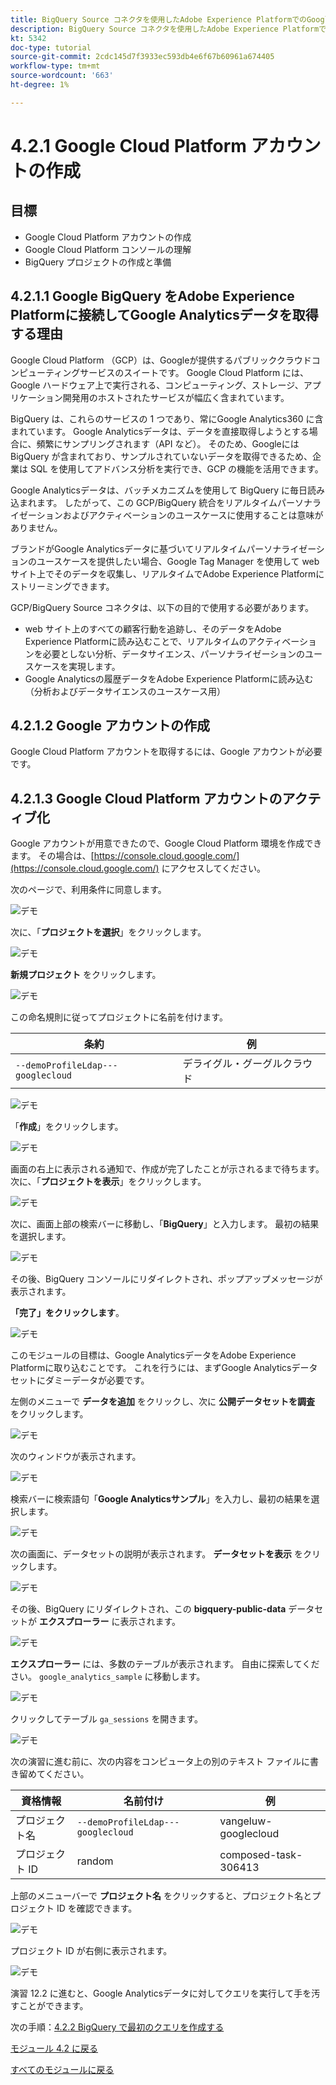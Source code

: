 ```yaml
---
title: BigQuery Source コネクタを使用したAdobe Experience PlatformでのGoogle Analyticsデータの取り込みと分析 – Google Cloud Platform アカウントの作成
description: BigQuery Source コネクタを使用したAdobe Experience PlatformでのGoogle Analyticsデータの取り込みと分析 – Google Cloud Platform アカウントの作成
kt: 5342
doc-type: tutorial
source-git-commit: 2cdc145d7f3933ec593db4e6f67b60961a674405
workflow-type: tm+mt
source-wordcount: '663'
ht-degree: 1%

---
```


# 4.2.1 Google Cloud Platform アカウントの作成

## 目標

- Google Cloud Platform アカウントの作成
- Google Cloud Platform コンソールの理解
- BigQuery プロジェクトの作成と準備

## 4.2.1.1 Google BigQuery をAdobe Experience Platformに接続してGoogle Analyticsデータを取得する理由

Google Cloud Platform （GCP）は、Googleが提供するパブリッククラウドコンピューティングサービスのスイートです。 Google Cloud Platform には、Google ハードウェア上で実行される、コンピューティング、ストレージ、アプリケーション開発用のホストされたサービスが幅広く含まれています。

BigQuery は、これらのサービスの 1 つであり、常にGoogle Analytics360 に含まれています。 Google Analyticsデータは、データを直接取得しようとする場合に、頻繁にサンプリングされます（API など）。 そのため、Googleには BigQuery が含まれており、サンプルされていないデータを取得できるため、企業は SQL を使用してアドバンス分析を実行でき、GCP の機能を活用できます。

Google Analyticsデータは、バッチメカニズムを使用して BigQuery に毎日読み込まれます。 したがって、この GCP/BigQuery 統合をリアルタイムパーソナライゼーションおよびアクティベーションのユースケースに使用することは意味がありません。

ブランドがGoogle Analyticsデータに基づいてリアルタイムパーソナライゼーションのユースケースを提供したい場合、Google Tag Manager を使用して web サイト上でそのデータを収集し、リアルタイムでAdobe Experience Platformにストリーミングできます。

GCP/BigQuery Source コネクタは、以下の目的で使用する必要があります。

- web サイト上のすべての顧客行動を追跡し、そのデータをAdobe Experience Platformに読み込むことで、リアルタイムのアクティベーションを必要としない分析、データサイエンス、パーソナライゼーションのユースケースを実現します。
- Google Analyticsの履歴データをAdobe Experience Platformに読み込む（分析およびデータサイエンスのユースケース用）

## 4.2.1.2 Google アカウントの作成

Google Cloud Platform アカウントを取得するには、Google アカウントが必要です。

## 4.2.1.3 Google Cloud Platform アカウントのアクティブ化

Google アカウントが用意できたので、Google Cloud Platform 環境を作成できます。 その場合は、[https://console.cloud.google.com/](https://console.cloud.google.com/) にアクセスしてください。

次のページで、利用条件に同意します。

![ デモ ](./images/ex1/1.png)

次に、「**プロジェクトを選択**」をクリックします。

![ デモ ](./images/ex1/2.png)

**新規プロジェクト** をクリックします。

![ デモ ](./images/ex1/createproject.png)

この命名規則に従ってプロジェクトに名前を付けます。

| 条約 | 例 |
| ----------------- |-------------| 
| `--demoProfileLdap---googlecloud` | デライグル・グーグルクラウド |

![ デモ ](./images/ex1/3.png)

「**作成**」をクリックします。

![ デモ ](./images/ex1/3-1.png)

画面の右上に表示される通知で、作成が完了したことが示されるまで待ちます。 次に、「**プロジェクトを表示**」をクリックします。

![ デモ ](./images/ex1/4.png)

次に、画面上部の検索バーに移動し、「**BigQuery**」と入力します。 最初の結果を選択します。

![ デモ ](./images/ex1/7.png)

その後、BigQuery コンソールにリダイレクトされ、ポップアップメッセージが表示されます。

**「完了」をクリックします**。

![ デモ ](./images/ex1/5.png)

このモジュールの目標は、Google AnalyticsデータをAdobe Experience Platformに取り込むことです。 これを行うには、まずGoogle Analyticsデータセットにダミーデータが必要です。

左側のメニューで **データを追加** をクリックし、次に **公開データセットを調査** をクリックします。

![ デモ ](./images/ex1/18.png)

次のウィンドウが表示されます。

![ デモ ](./images/ex1/19.png)

検索バーに検索語句「**Google Analyticsサンプル**」を入力し、最初の結果を選択します。

![ デモ ](./images/ex1/20.png)

次の画面に、データセットの説明が表示されます。 **データセットを表示** をクリックします。

![ デモ ](./images/ex1/21.png)

その後、BigQuery にリダイレクトされ、この **bigquery-public-data** データセットが **エクスプローラー** に表示されます。

![ デモ ](./images/ex1/22a.png)

**エクスプローラー** には、多数のテーブルが表示されます。 自由に探索してください。 `google_analytics_sample` に移動します。

![ デモ ](./images/ex1/22.png)

クリックしてテーブル `ga_sessions` を開きます。

![ デモ ](./images/ex1/23.png)

次の演習に進む前に、次の内容をコンピュータ上の別のテキスト ファイルに書き留めてください。

| 資格情報 | 名前付け | 例 |
| ----------------- |-------------| -------------|
| プロジェクト名 | `--demoProfileLdap---googlecloud` | vangeluw-googlecloud |
| プロジェクト ID | random | composed-task-306413 |

上部のメニューバーで **プロジェクト名** をクリックすると、プロジェクト名とプロジェクト ID を確認できます。

![ デモ ](./images/ex1/projectMenu.png)

プロジェクト ID が右側に表示されます。

![ デモ ](./images/ex1/projetcselection.png)

演習 12.2 に進むと、Google Analyticsデータに対してクエリを実行して手を汚すことができます。

次の手順：[4.2.2 BigQuery で最初のクエリを作成する ](./ex2.md)

[モジュール 4.2 に戻る](./customer-journey-analytics-bigquery-gcp.md)

[すべてのモジュールに戻る](./../../../overview.md)
